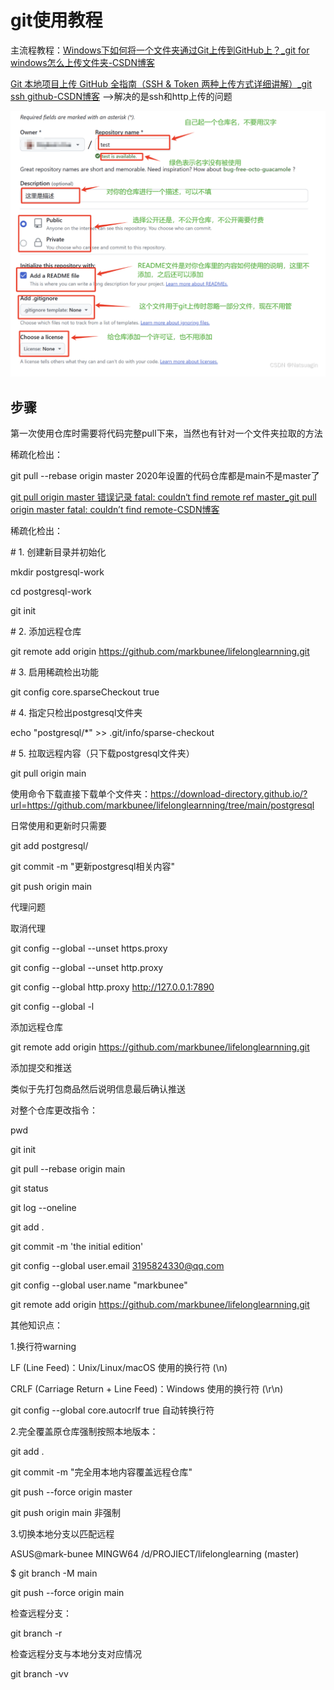 # git使用教程

主流程教程：[Windows下如何将一个文件夹通过Git上传到GitHub上？_git for windows怎么上传文件夹-CSDN博客](https://blog.csdn.net/geerniya/article/details/79552247)

[Git 本地项目上传 GitHub 全指南（SSH & Token 两种上传方式详细讲解）_git ssh github-CSDN博客](https://blog.csdn.net/Natsuago/article/details/145646982) -->解决的是ssh和http上传的问题

![image-20251026195009521](./pic/image-20251026195009521.png)

## 步骤

第一次使用仓库时需要将代码完整pull下来，当然也有针对一个文件夹拉取的方法

稀疏化检出：

git pull --rebase origin master 2020年设置的代码仓库都是main不是master了

[git pull origin master 错误记录 fatal: couldn‘t find remote ref master_git pull origin master fatal: couldn’t find remote-CSDN博客](https://blog.csdn.net/flyconley/article/details/120579503)

稀疏化检出：

\# 1. 创建新目录并初始化

mkdir postgresql-work

cd postgresql-work

git init

\# 2. 添加远程仓库

git remote add origin https://github.com/markbunee/lifelonglearnning.git

\# 3. 启用稀疏检出功能

git config core.sparseCheckout true

\# 4. 指定只检出postgresql文件夹

echo "postgresql/*" >> .git/info/sparse-checkout

\# 5. 拉取远程内容（只下载postgresql文件夹）

git pull origin main

使用命令下载直接下载单个文件夹：https://download-directory.github.io/?url=https://github.com/markbunee/lifelonglearnning/tree/main/postgresql

日常使用和更新时只需要

git add postgresql/

git commit -m "更新postgresql相关内容"

git push origin main



代理问题

取消代理

git config --global --unset https.proxy

git config --global --unset http.proxy

git config --global http.proxy http://127.0.0.1:7890

git config --global -l

添加远程仓库

git remote add origin https://github.com/markbunee/lifelonglearnning.git

添加提交和推送

类似于先打包商品然后说明信息最后确认推送



对整个仓库更改指令：

pwd

git init

git pull --rebase origin main

git status

git log --oneline

git add .

git commit -m 'the initial edition'

 git config --global user.email 3195824330@qq.com

git config --global user.name "markbunee"

git remote add origin https://github.com/markbunee/lifelonglearnning.git

其他知识点：

1.换行符warning

LF (Line Feed)：Unix/Linux/macOS 使用的换行符 (\n)

CRLF (Carriage Return + Line Feed)：Windows 使用的换行符 (\r\n)

git config --global core.autocrlf true 自动转换行符

2.完全覆盖原仓库强制按照本地版本：

git add .

 git commit -m "完全用本地内容覆盖远程仓库" 

git push --force origin master

git push origin main 非强制



3.切换本地分支以匹配远程

ASUS@mark-bunee MINGW64 /d/PROJIECT/lifelonglearning (master)

$ git branch -M main

git push --force origin main

检查远程分支：

git branch -r

检查远程分支与本地分支对应情况

git branch -vv